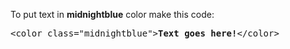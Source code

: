 To put text in <b>midnightblue</b> color make this code:
<pre>&lt;color class="midnightblue"&gt;<b>Text goes here!</b>&lt;/color&gt;</pre>
